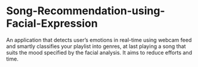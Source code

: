 # Song-Recommendation-using-Facial-Expression
An application that detects user’s emotions in real-time using webcam feed and smartly classifies your playlist into genres, at last playing a song that suits the mood specified by the facial analysis.
It aims to reduce efforts and time.
